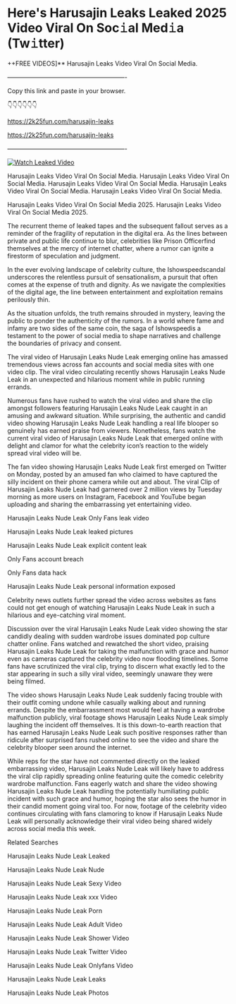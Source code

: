 # Here's Harusajin Leaks Leaked 2025 Video Viral On Soc𝚒al Med𝚒a (Tw𝚒tter)

++FREE VIDEOS]** Harusajin Leaks Video Viral On Social Media.

———————————————————-

Copy this link and paste in your browser.

👇👇👇👇👇👇

https://2k25fun.com/harusajin-leaks

https://2k25fun.com/harusajin-leaks

———————————————————-

[![Watch Leaked Video](https://miro.medium.com/v2/resize:fit:828/format:webp/1*cilzJN44JGOrTw9NJCrNHA.gif "Watch Leaked Video")](https://2k25fun.com/harusajin-leaks)

Harusajin Leaks Video Viral On Social Media. Harusajin Leaks Video Viral On Social Media. Harusajin Leaks Video Viral On Social Media. Harusajin Leaks Video Viral On Social Media. Harusajin Leaks Video Viral On Social Media.

Harusajin Leaks Video Viral On Social Media 2025. Harusajin Leaks Video Viral On Social Media 2025.

The recurrent theme of leaked tapes and the subsequent fallout serves as a reminder of the fragility of reputation in the digital era. As the lines between private and public life continue to blur, celebrities like Prison Officerfind themselves at the mercy of internet chatter, where a rumor can ignite a firestorm of speculation and judgment.

In the ever evolving landscape of celebrity culture, the Ishowspeedscandal underscores the relentless pursuit of sensationalism, a pursuit that often comes at the expense of truth and dignity. As we navigate the complexities of the digital age, the line between entertainment and exploitation remains perilously thin.

As the situation unfolds, the truth remains shrouded in mystery, leaving the public to ponder the authenticity of the rumors. In a world where fame and infamy are two sides of the same coin, the saga of Ishowspeedis a testament to the power of social media to shape narratives and challenge the boundaries of privacy and consent.

The viral video of Harusajin Leaks Nude Leak emerging online has amassed tremendous views across fan accounts and social media sites with one video clip. The viral video circulating recently shows Harusajin Leaks Nude Leak in an unexpected and hilarious moment while in public running errands.

Numerous fans have rushed to watch the viral video and share the clip amongst followers featuring Harusajin Leaks Nude Leak caught in an amusing and awkward situation. While surprising, the authentic and candid video showing Harusajin Leaks Nude Leak handling a real life blooper so genuinely has earned praise from viewers. Nonetheless, fans watch the current viral video of Harusajin Leaks Nude Leak that emerged online with delight and clamor for what the celebrity icon’s reaction to the widely spread viral video will be.

The fan video showing Harusajin Leaks Nude Leak first emerged on Twitter on Monday, posted by an amused fan who claimed to have captured the silly incident on their phone camera while out and about. The viral Clip of Harusajin Leaks Nude Leak had garnered over 2 million views by Tuesday morning as more users on Instagram, Facebook and YouTube began uploading and sharing the embarrassing yet entertaining video.

Harusajin Leaks Nude Leak Only Fans leak video

Harusajin Leaks Nude Leak leaked pictures

Harusajin Leaks Nude Leak explicit content leak

Only Fans account breach

Only Fans data hack

Harusajin Leaks Nude Leak personal information exposed

Celebrity news outlets further spread the video across websites as fans could not get enough of watching Harusajin Leaks Nude Leak in such a hilarious and eye-catching viral moment.

Discussion over the viral Harusajin Leaks Nude Leak video showing the star candidly dealing with sudden wardrobe issues dominated pop culture chatter online. Fans watched and rewatched the short video, praising Harusajin Leaks Nude Leak for taking the malfunction with grace and humor even as cameras captured the celebrity video now flooding timelines. Some fans have scrutinized the viral clip, trying to discern what exactly led to the star appearing in such a silly viral video, seemingly unaware they were being filmed.

The video shows Harusajin Leaks Nude Leak suddenly facing trouble with their outfit coming undone while casually walking about and running errands. Despite the embarrassment most would feel at having a wardrobe malfunction publicly, viral footage shows Harusajin Leaks Nude Leak simply laughing the incident off themselves. It is this down-to-earth reaction that has earned Harusajin Leaks Nude Leak such positive responses rather than ridicule after surprised fans rushed online to see the video and share the celebrity blooper seen around the internet.

While reps for the star have not commented directly on the leaked embarrassing video, Harusajin Leaks Nude Leak will likely have to address the viral clip rapidly spreading online featuring quite the comedic celebrity wardrobe malfunction. Fans eagerly watch and share the video showing Harusajin Leaks Nude Leak handling the potentially humiliating public incident with such grace and humor, hoping the star also sees the humor in their candid moment going viral too. For now, footage of the celebrity video continues circulating with fans clamoring to know if Harusajin Leaks Nude Leak will personally acknowledge their viral video being shared widely across social media this week.

Related Searches

Harusajin Leaks Nude Leak Leaked

Harusajin Leaks Nude Leak Nude

Harusajin Leaks Nude Leak Sexy Video

Harusajin Leaks Nude Leak xxx Video

Harusajin Leaks Nude Leak Porn

Harusajin Leaks Nude Leak Adult Video

Harusajin Leaks Nude Leak Shower Video

Harusajin Leaks Nude Leak Twitter Video

Harusajin Leaks Nude Leak Onlyfans Video

Harusajin Leaks Nude Leak Leaks

Harusajin Leaks Nude Leak Photos